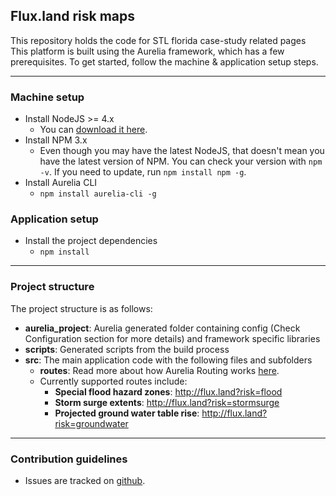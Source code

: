 ## Flux.land risk maps
This repository holds the code for STL florida case-study related pages
<br>
This platform is built using the Aurelia framework, which has a few prerequisites. To get started, follow the machine & application setup steps.
___
### Machine setup
* Install NodeJS >= 4.x
    * You can [download it here](https://nodejs.org/en/).
* Install NPM 3.x
    * Even though you may have the latest NodeJS, that doesn't mean you have the latest version of NPM. You can check your version with `npm -v`. If you need to update, run `npm install npm -g`.
* Install Aurelia CLI
    * `npm install aurelia-cli -g`

### Application setup
* Install the project dependencies
    * `npm install`
___
### Project structure
The project structure is as follows:
- **aurelia_project**: Aurelia generated folder containing config (Check Configuration section for more details) and framework specific libraries
- **scripts**: Generated scripts from the build process
- **src**: The main application code with the following files and subfolders
  * **routes**: Read more about how Aurelia Routing works [here](http://aurelia.io/hub.html#/doc/article/aurelia/router/latest/router-configuration/1).
  * Currently supported routes include:
    * **Special flood hazard zones**: http://flux.land?risk=flood
    * **Storm surge extents**: http://flux.land?risk=stormsurge
    * **Projected ground water table rise**: http://flux.land?risk=groundwater
___
### Contribution guidelines
- Issues are tracked on [github](https://github.com/stl-florida/casestudy-riskmap/issues).

